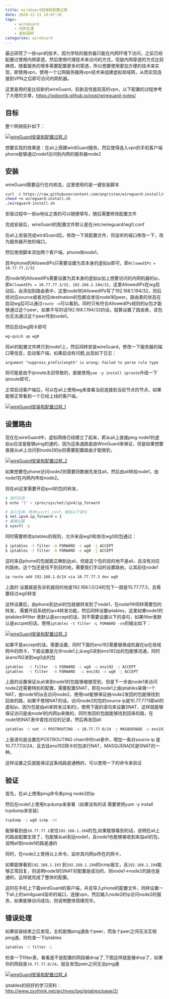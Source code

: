 ```yaml
---
title: wireGuard安装和配置过程
date: 2020-12-21 14:07:10
tags:
    - wireGuard
    - 内网互通
    - 虚拟组网
categories: wireGuard
---
```


最近研究了一些vpn的技术，因为学校的服务器只能在内网环境下访问，之前已经配置过使用内网穿透，然后使用代理技术来访问的方式，但是内网穿透的方式比较麻烦，随着服务的增多需要配置更多的穿透，所以想要使用更加方便的技术来实现，即使用vpn，使用一个公网服务器用vpn技术来组建虚拟局域网，从而实现连接到VPN之后即可访问内网机器。

这里是用的是比较新的wireGuard，较新且性能较高的vpn，以下配置的过程参考了大佬的文章，https://gobomb.github.io/post/wireguard-notes/

## 目标

整个网络拓扑如下：

[![wireGuard安装和配置过程_0](https://s3.ax1x.com/2021/01/11/s8zXJH.png)](https://imgchr.com/i/s8zXJH)

想要实现的效果是：在ali上搭建wirdGuard服务，然后使得连入vpn的手机客户端phone能够通过node1访问到内网的服务器node2

<!-- more -->

## 安装

wireGuard需要运行在内核态，这里使用的是一键安装脚本

```bash
curl -O https://raw.githubusercontent.com/angristan/wireguard-install/master/wireguard-install.sh
chmod +x wireguard-install.sh
./wireguard-install.sh
```
安装过程中一些ip地址之类的可以随便填写，随后需要修改配置文件

完成安装后，wireGuard的配置文件默认是在/etc/wireguard/wg0.conf

在ali上安装完成wirdGuard后，修改一下其配置文件，将监听的端口修改一下，改为服务器开放的端口，

然后使用脚本添加两个客户端，phone和node1，

其中phone的AllowedIPs只需要设置为其本身的虚拟ip即可，即`AllowedIPs = 10.77.77.2/32`

而node1的AllowedIPs需要设置为其本身的虚拟ip加上想要访问的内网机器的ip，即`AllowedIPs = 10.77.77.3/32, 192.168.1.194/32`，这里AllowedIPs在wg启动后，会添加到路由表中，这里node1的AllowedIPs写了192.168.1.194/32，则后续对应source或者对应destination的包都会发往node1的peer。路由表的状态在启动wg后可以通过`route -n`可以看到。同时只有符合AllowedIPs规则的ip包才能够通过这个peer，如果不写的话192.168.1.194/32的话，就算设置了路由表，该包也无法通过这个peer传到node1。

然后启动wg网卡即可

```bash
wg-quick up wg0
```

将ali的配置文件拷贝到node1上，然后同样安装wireGuard，修改一下服务器的端口等信息，启动客户端，如果启动有问题,出现如下日志：

```
argument "suppress_prefixlength" is wrong: Failed to parse rule type
```

则可能是由于iproute太旧导致的，直接使用`yum -y install iproute`升级一下iproute即可，

正常启动客户端后，可以在ali上使用wg来查看当前连接到当前节点的节点，如果能够正常看到一个已经上线的客户端，

[![wireGuard安装和配置过程_1](https://s3.ax1x.com/2021/01/11/s8zxSA.png)](https://imgchr.com/i/s8zxSA)

## 设置路由

现在在wireGuard中，虚拟网络已经建立了起来，即从ali上直接ping node1的虚拟ip应该是能够ping的通的，因为这条通路是由WireGuard来保证，但是如果想要直接从ali上访问到node2的ip则需要配置路由才能做到，

[![wireGuard安装和配置过程_2](https://s3.ax1x.com/2021/01/11/sGSpOP.png)](https://imgchr.com/i/sGSpOP)

如果想要在phone访问node2则需要将数据先发往ali，然后由ali转给node1，由node1在内网内传给node2。

则在ali这里需要开启ipv4的包的转发，

```bash
# 临时生效：
$ echo "1" > /proc/sys/net/ipv4/ip_forward

# 永久生效，修改sysctl.conf，增加以下语句
$ net.ipv4.ip_forward = 1
# 重置设置
$ sysctl -p
```

同时需要修改iptables的规则，允许来自wg0和发往wg0的包通过：

```bash
$ iptables -t filter -A FORWARD -i wg0 -j ACCEPT
$ iptables -t filter -A FORWARD -o wg0 -j ACCEPT
```

这时来自phone的包就能正确到达ali，但是这个包的目的地不是ali，且没有对应的路由，这个包还是找不到目的地，需要我们手动的设置路由，让其前往node1

```bash
ip route add 192.168.1.0/24 via 10.77.77.3 dev wg0
```

上面的 设置就是告诉机器目的地是192.168.1.0/24的包下一跳是10.77.77.3，且需要经过wg0转发

这样设置后，由phone到达ali的包就被转发到了node1，在node1中同样需要包的转发， 需要开启系统的ipv4转发功能，然后同样设置iptables，这里如果node1的iptables中filter 表默认是accept的话，则不需要设置以下的语句，如果filter表默认是accpet的话，使用`iptables -t filter -L FORWARD -vn`的输出如下：

[![wireGuard安装和配置过程_3](https://s3.ax1x.com/2021/01/11/sGSCef.png)](https://imgchr.com/i/sGSCef)

如果不是accept的话，需要设置，同时下面的ens192需要替换成机器在ip在局域网中的网卡，下面设置是允许node1上从wg0进到ens192出的包能够流通，同时从ens192进到wg0出的包

```bash
iptables  -t filter  -A FORWARD -i wg0 -o ens192 -j ACCEPT
iptables  -t filter  -A FORWARD  -i ens192 -o wg0 -j ACCEPT
```

上面的设置保证从ali来到node1的包能够被接受到，但是下一步由node1来访问node2还需要特别的配置，需要配置SNAT，即在node1上由iptables来做一个NAT，由node1的ip去访问node2，使用nat能够保证由node2发回的包能够找到回来的路，如果不使用NAT的话，访问node2的包的source ip是10.77.77.1(即ali的虚拟ip，因为包是由ali来转发过来的)，使用下面的语句来设置SNAT，这样就能够保证访问是由node1的内网ip来做的，同时发回的包就能够找到回来的路，在node1的NAT表中查找对应的记录，然后再发回ali

```bash
iptables -t nat -A POSTROUTING -s 10.77.77.0/24 -j MASQUERADE -o ens192
```

上面语句是设置在POSTROUTING chain中的nat表中，增加一条对source ip 是10.77.77.0/24，且去往ens192网卡的包进行NAT，MASQUERADE是SNAT的一种。

这样设置之后就能保证这条线路是通畅的，可以使用一下的命令来验证

## 验证

首先，在ali上使用ping命令来ping node2的ip

然后在node1上使用tcpdump来查看（如果没有的话 需要使用yum -y install tcpdump来安装）

```bash
tcpdump -i wg0 icmp -nn
```

能够看到由`10.77.77.1`发往`192.168.1.194`的包,如果能够看到的话，说明在ali上的路由配置生效了，包能够从ali到达node1，且node1也能够接收到来自ali的包，说明ali到node1的路是通的

同时，在node2上使用以上命令，监听其内网ip所在的网卡，

如果能够看到`192.168.1.193` 到`192.168.1.194`的icmp报文，且`192.168.1.194`能够正常回复，则说明node1的SNAT的配置是成功的，则node1->node2的路也是通的，这样就完成了整体的配置。

这时在手机上下载wirdGuard的客户端，并且导入phone的配置文件，同样设置一下ali上的wirdguard监听的端口，连接vpn，然后输入node2的ip访问node2的服务，如果能够访问成功，则说明整体搭建完毕。

## 错误处理

如果安装结束之后发现，主机能够ping通各个peer，而各个peer之间无法互相ping通，则检查一下iptables
```bash
iptables -t filter -L
```
检查一下filter表，看看是不是配置的网段被drop了,下图这样就是被drop了，如果你的网段是`10.77.77.0/24`，就会发现peer之间无法ping通

[![wireGuard安装和配置过程_4](https://z3.ax1x.com/2021/05/20/gokOWd.png)](https://imgtu.com/i/gokOWd)



iptables的较好的学习资料：http://www.zsythink.net/archives/tag/iptables/page/2/